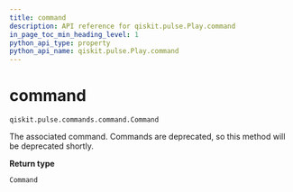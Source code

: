 ```yaml
---
title: command
description: API reference for qiskit.pulse.Play.command
in_page_toc_min_heading_level: 1
python_api_type: property
python_api_name: qiskit.pulse.Play.command
---
```


# command

<span id="qiskit.pulse.Play.command" />

`qiskit.pulse.commands.command.Command`

The associated command. Commands are deprecated, so this method will be deprecated shortly.

**Return type**

`Command`


